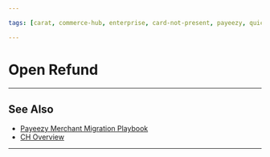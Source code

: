 ```yaml
---

tags: [carat, commerce-hub, enterprise, card-not-present, payeezy, quick-keys, batch-upload]

---
```


# Open Refund

---

## See Also

- [Payeezy Merchant Migration Playbook](?path=docs/Resources/Guides/Payeezy/Payeezy-Migration-ExtendedLanding.md)
- [CH Overview](?path=docs/Getting-Started/Getting-Started-General.md)

---
